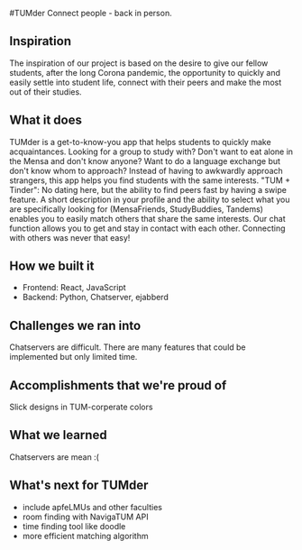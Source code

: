 #TUMder
Connect people - back in person.

## Inspiration
The inspiration of our project is based on the desire to give our fellow students, after the long Corona pandemic, the
opportunity to quickly and easily settle into student life, connect with their peers and make the most out of their studies.

## What it does
TUMder is a get-to-know-you app that helps students to quickly make acquaintances. Looking for a group to study
with? Don't want to eat alone in the Mensa and don't know anyone? Want to do a language exchange but don't know
whom to approach? Instead of having to awkwardly approach strangers, this app helps you find students with the same
interests.
"TUM + Tinder": No dating here, but the ability to find peers fast by having a swipe feature. A short description in your
profile and the ability to select what you are specifically looking for (MensaFriends, StudyBuddies, Tandems) enables
you to easily match others that share the same interests. Our chat function allows you to get and stay in contact with each
other. Connecting with others was never that easy!

## How we built it
- Frontend: React, JavaScript
- Backend: Python, Chatserver, ejabberd

## Challenges we ran into
Chatservers are difficult. There are many features that could be implemented but only limited time.

## Accomplishments that we're proud of
Slick designs in TUM-corperate colors

## What we learned
Chatservers are mean :(

## What's next for TUMder
- include apfeLMUs and other faculties
- room finding with NavigaTUM API
- time finding tool like doodle
- more efficient matching algorithm
